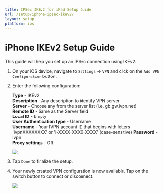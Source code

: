 ```yaml
---
title: IPSec IKEv2 for iPad Setup Guide
url: /setup/iphone-ipsec-ikev2/
layout: setup
platform: ios
---
```

# iPhone IKEv2 Setup Guide

This guide will help you set up an IPSec connection using IKEv2.

1.  On your iOS device, navigate to `Settings` -> `VPN` and click on the `Add VPN Configuration` button.

2.  Enter the following configuration:

    **Type** - IKEv2  
    **Description** - Any description to identify VPN server  
    **Server** - Choose any from the server list (i.e. gb.gw.ivpn.net)  
    **Remote ID** - Same as the Server field  
    **Local ID** - Empty  
    **User Authentication type** - Username  
    **Username** - Your IVPN account ID that begins with letters 'ivpnXXXXXXXX' or 'i-XXXX-XXXX-XXXX' (case-sensitive) 
    **Password** - ivpn  
    **Proxy settings** - Off  

    ![](/images-static/uploads/ios-ipsec-with-ikev2-01.jpg)

3.  Tap `Done` to finalize the setup.

4.  Your newly created VPN configuration is now available. Tap on the switch button to connect or disconnect.

    ![](/images-static/uploads/ios-ipsec-with-ikev2-02.jpg)
